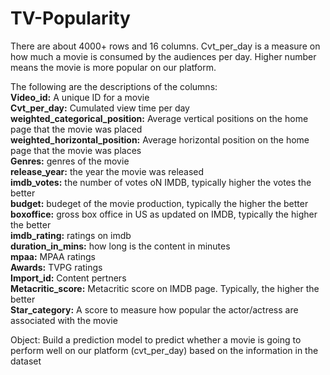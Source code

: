# TV-Popularity
There are about 4000+ rows and 16 columns. Cvt_per_day is a measure on how much a movie is consumed by the audiences per day. Higher number means the movie is more popular on our platform.

The following are the descriptions of the columns:
<br />**Video_id:** A unique ID for a movie
<br />**Cvt_per_day:** Cumulated view time per day
<br />**weighted_categorical_position:** Average vertical positions on the home page that the movie was placed
<br />**weighted_horizontal_position:** Average horizontal  position on the home page that the movie was places
<br />**Genres:** genres of the movie
<br />**release_year:** the year the movie was released
<br />**imdb_votes:** the number of votes oN IMDB, typically higher the votes the better
<br />**budget:** budeget of the movie production, typically the higher the better
<br />**boxoffice:** gross box  office in US as updated on IMDB, typically the higher the better
<br />**imdb_rating:** ratings on imdb
<br />**duration_in_mins:** how long is the content in minutes
<br />**mpaa:** MPAA ratings
<br />**Awards:** TVPG ratings
<br />**Import_id:** Content pertners
<br />**Metacritic_score:** Metacritic score on IMDB page. Typically, the higher the better
<br />**Star_category:** A score to measure how popular the actor/actress are associated with the movie


Object: Build a prediction model to predict whether a movie is going to perform well on our platform (cvt_per_day) based on the information in the dataset
